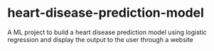 # heart-disease-prediction-model
 A ML project to build a heart disease prediction model using logistic regression and display the output to the user through a website
